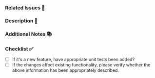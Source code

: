 ### Related Issues 💭

<!-- If an related issue doesn't exist, remove this section. -->

### Description 📝

<!-- Please include a summary of the changes or improvements you have made. -->

### Additional Notes 📚

<!-- Add any additional notes or context about the changes made. -->

### Checklist ✅

- [ ] If it's a new feature, have appropriate unit tests been added?
- [ ] If the changes affect existing functionality, please verify whether the above information has been appropriately described.
